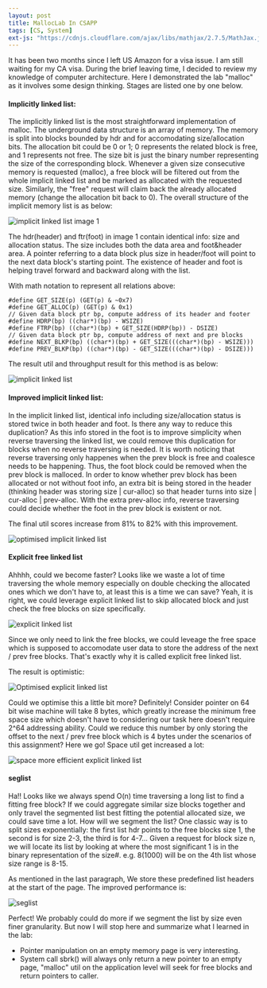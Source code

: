 ```yaml
---
layout: post
title: MallocLab In CSAPP
tags: [CS, System]
ext-js: "https://cdnjs.cloudflare.com/ajax/libs/mathjax/2.7.5/MathJax.js?config=TeX-MML-AM_CHTML"
---
```



It has been two months since I left US Amazon for a visa issue. I am still waiting for my CA visa. During the brief leaving time, I decided to review my knowledge of computer architecture. Here I demonstrated the lab "malloc" as it involves some design thinking. Stages are listed one by one below.

#### Implicitly linked list: 
The implicitly linked list is the most straightforward implementation of malloc. The underground data structure is an array of memory. The memory is split into blocks bounded by hdr and for accomodating size/allocation bits. The allocation bit could be 0 or 1; 0 represents the related block is free, and 1 represents not free. The size bit is just the binary number representing the size of the corresponding block. Whenever a given size consecutive memory is requested (malloc), a free block will be filtered out from the whole implicit linked list and be marked as allocated with the requested size. Similarly, the "free" request will claim back the already allocated memory (change the allocation bit back to 0). The overall structure of the implicit memory list is as below:

![implicit linked list](../img/implicit-linked-list.png)
image 1


The hdr(header) and ftr(foot) in image 1 contain identical info: size and allocation status. The size includes both the data area and foot&header area. A pointer referring to a data block plus size in header/foot will point to the next data block's starting point. The existence of header and foot is helping travel forward and backward along with the list. 

With math notation to represent all relations above: 

```
#define GET_SIZE(p) (GET(p) & ~0x7)
#define GET_ALLOC(p) (GET(p) & 0x1)
// Given data block ptr bp, compute address of its header and footer
#define HDRP(bp) ((char*)(bp) - WSIZE)
#define FTRP(bp) ((char*)(bp) + GET_SIZE(HDRP(bp)) - DSIZE)
// Given data block ptr bp, compute address of next and pre blocks
#define NEXT_BLKP(bp) ((char*)(bp) + GET_SIZE(((char*)(bp) - WSIZE)))
#define PREV_BLKP(bp) ((char*)(bp) - GET_SIZE(((char*)(bp) - DSIZE)))
```
The result util and throughput result for this method is as below: 

![implicit linked list](../img/implicit-linked-list-result.png)

#### Improved implicit linked list: 
In the implicit linked list, identical info including size/allocation status is stored twice in both header and foot. Is there any way to reduce this duplication? As this info stored in the foot is to improve simplicity when reverse traversing the linked list, we could remove this duplication for blocks when no reverse traversing is needed. It is worth noticing that reverse traversing only happenes when the prev block is free and coalesce needs to be happening. Thus, the foot block could be removed when the prev block is malloced. In order to know whether prev block has been allocated or not without foot info, an extra bit is being stored in the header (thinking header was storing size | cur-alloc) so that header turns into size | cur-alloc | prev-alloc. With the extra prev-alloc info, reverse traversing could decide whether the foot in the prev block is existent or not. 

The final util scores increase from 81% to 82% with this improvement. 

![optimised implicit linked list](../img/optimised-implicit-linked-list.png)

#### Explicit free linked list
Ahhhh, could we become faster? Looks like we waste a lot of time traversing the whole memory especially on double checking the allocated ones which we don't have to, at least this is a time we can save? Yeah, it is right, we could leverage explicit linked list to skip allocated block and just check the free blocks on size specifically. 

![explicit linked list](../img/explicit-linked-list-explanation.png)

Since we only need to link the free blocks, we could leveage the free space which is supposed to accomodate user data to store the address of the next / prev free blocks. That's exactly why it is called explicit free linked list. 

The result is optimistic:

![Optimised explicit linked list](../img/explicit-linked-list.png)

Could we optimise this a little bit more? Definitely! Consider pointer on 64 bit wise machine will take 8 bytes, which greatly increase the minimum free space size which doesn't have to considering our task here doesn't require 2^64 addressing ability. Could we reduce this number by only storing the offset to the next / prev free block which is 4 bytes under the scenarios of this assignment? Here we go! Space util get increased a lot: 

![space more efficient explicit linked list](../img/improved-explicit-linked-list.png)

#### seglist

Ha!! Looks like we always spend O(n) time traversing a long list to find a fitting free block? If we could aggregate similar size blocks together and only travel the segmented list best fitting the potential allocated size, we could save time a lot. How will we segment the list? One classic way is to split sizes exponentially: the first list hdr points to the free blocks size 1, the second is for size 2-3, the third is for 4-7... Given a request for block size n, we will locate its list by looking at where the most significant 1 is in the binary representation of the size#. e.g. 8(1000) will be on the 4th list whose size range is 8-15. 

As mentioned in the last paragraph, We store these predefined list headers at the start of the page. The improved performance is: 

![seglist](../img/seglist-optimised.png)

Perfect! We probably could do more if we segment the list by size even finer granularity. But now I will stop here and summarize what I learned in the lab: 
- Pointer manipulation on an empty memory page is very interesting. 
- System call sbrk() will always only return a new pointer to an empty page, "malloc" util on the application level will seek for free blocks and return pointers to caller. 
